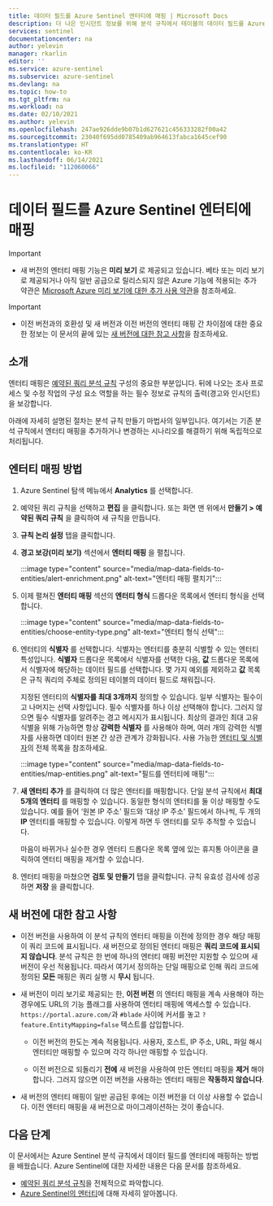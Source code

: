 ```yaml
---
title: 데이터 필드를 Azure Sentinel 엔터티에 매핑 | Microsoft Docs
description: 더 나은 인시던트 정보를 위해 분석 규칙에서 테이블의 데이터 필드를 Azure Sentinel 엔터티에 매핑
services: sentinel
documentationcenter: na
author: yelevin
manager: rkarlin
editor: ''
ms.service: azure-sentinel
ms.subservice: azure-sentinel
ms.devlang: na
ms.topic: how-to
ms.tgt_pltfrm: na
ms.workload: na
ms.date: 02/10/2021
ms.author: yelevin
ms.openlocfilehash: 247ae926dde9b07b1d627621c456333282f00a42
ms.sourcegitcommit: 23040f695dd0785409ab964613fabca1645cef90
ms.translationtype: HT
ms.contentlocale: ko-KR
ms.lasthandoff: 06/14/2021
ms.locfileid: "112060066"
---
```

# <a name="map-data-fields-to-entities-in-azure-sentinel"></a>데이터 필드를 Azure Sentinel 엔터티에 매핑 

> [!IMPORTANT]
>
> - 새 버전의 엔터티 매핑 기능은 **미리 보기** 로 제공되고 있습니다. 베타 또는 미리 보기로 제공되거나 아직 일반 공급으로 릴리스되지 않은 Azure 기능에 적용되는 추가 약관은 [Microsoft Azure 미리 보기에 대한 추가 사용 약관](https://azure.microsoft.com/support/legal/preview-supplemental-terms/)을 참조하세요.

> [!IMPORTANT]
>
> - 이전 버전과의 호환성 및 새 버전과 이전 버전의 엔터티 매핑 간 차이점에 대한 중요한 정보는 이 문서의 끝에 있는 [새 버전에 대한 참고 사항](#notes-on-the-new-version)을 참조하세요.

## <a name="introduction"></a>소개

엔터티 매핑은 [예약된 쿼리 분석 규칙](tutorial-detect-threats-custom.md) 구성의 중요한 부분입니다. 뒤에 나오는 조사 프로세스 및 수정 작업의 구성 요소 역할을 하는 필수 정보로 규칙의 출력(경고와 인시던트)을 보강합니다.

아래에 자세히 설명된 절차는 분석 규칙 만들기 마법사의 일부입니다. 여기서는 기존 분석 규칙에서 엔터티 매핑을 추가하거나 변경하는 시나리오를 해결하기 위해 독립적으로 처리됩니다.

## <a name="how-to-map-entities"></a>엔터티 매핑 방법

1. Azure Sentinel 탐색 메뉴에서 **Analytics** 를 선택합니다.

1. 예약된 쿼리 규칙을 선택하고 **편집** 을 클릭합니다. 또는 화면 맨 위에서 **만들기 > 예약된 쿼리 규칙** 을 클릭하여 새 규칙을 만듭니다.

1. **규칙 논리 설정** 탭을 클릭합니다. 

1. **경고 보강(미리 보기)** 섹션에서 **엔터티 매핑** 을 펼칩니다.

    :::image type="content" source="media/map-data-fields-to-entities/alert-enrichment.png" alt-text="엔터티 매핑 펼치기":::

1. 이제 펼쳐진 **엔터티 매핑** 섹션의 **엔터티 형식** 드롭다운 목록에서 엔터티 형식을 선택합니다.

    :::image type="content" source="media/map-data-fields-to-entities/choose-entity-type.png" alt-text="엔터티 형식 선택":::

1. 엔터티의 **식별자** 를 선택합니다. 식별자는 엔터티를 충분히 식별할 수 있는 엔터티 특성입니다. **식별자** 드롭다운 목록에서 식별자를 선택한 다음, **값** 드롭다운 목록에서 식별자에 해당하는 데이터 필드를 선택합니다. 몇 가지 예외를 제외하고 **값** 목록은 규칙 쿼리의 주체로 정의된 테이블의 데이터 필드로 채워집니다.

    지정된 엔터티의 **식별자를 최대 3개까지** 정의할 수 있습니다. 일부 식별자는 필수이고 나머지는 선택 사항입니다. 필수 식별자를 하나 이상 선택해야 합니다. 그러지 않으면 필수 식별자를 알려주는 경고 메시지가 표시됩니다. 최상의 결과인 최대 고유 식별을 위해 가능하면 항상 **강력한 식별자** 를 사용해야 하며, 여러 개의 강력한 식별자를 사용하면 데이터 원본 간 상관 관계가 강화됩니다. 사용 가능한 [엔터티 및 식별자](entities-reference.md)의 전체 목록을 참조하세요.

    :::image type="content" source="media/map-data-fields-to-entities/map-entities.png" alt-text="필드를 엔터티에 매핑":::

1. **새 엔터티 추가** 를 클릭하여 더 많은 엔터티를 매핑합니다. 단일 분석 규칙에서 **최대 5개의 엔터티** 를 매핑할 수 있습니다. 동일한 형식의 엔터티를 둘 이상 매핑할 수도 있습니다. 예를 들어 ‘원본 IP 주소’ 필드와 ‘대상 IP 주소’ 필드에서 하나씩, 두 개의 **IP** 엔터티를 매핑할 수 있습니다.  이렇게 하면 두 엔터티를 모두 추적할 수 있습니다.

    마음이 바뀌거나 실수한 경우 엔터티 드롭다운 목록 옆에 있는 휴지통 아이콘을 클릭하여 엔터티 매핑을 제거할 수 있습니다.

1. 엔터티 매핑을 마쳤으면 **검토 및 만들기** 탭을 클릭합니다. 규칙 유효성 검사에 성공하면 **저장** 을 클릭합니다.

## <a name="notes-on-the-new-version"></a>새 버전에 대한 참고 사항

- 이전 버전을 사용하여 이 분석 규칙의 엔터티 매핑을 이전에 정의한 경우 해당 매핑이 쿼리 코드에 표시됩니다. 새 버전으로 정의된 엔터티 매핑은 **쿼리 코드에 표시되지 않습니다**. 분석 규칙은 한 번에 하나의 엔터티 매핑 버전만 지원할 수 있으며 새 버전이 우선 적용됩니다. 따라서 여기서 정의하는 단일 매핑으로 인해 쿼리 코드에 정의된 **모든** 매핑은 쿼리 실행 시 **무시** 됩니다. 

- 새 버전이 미리 보기로 제공되는 한, **이전 버전** 의 엔터티 매핑을 계속 사용해야 하는 경우에도 URL의 기능 플래그를 사용하여 엔터티 매핑에 액세스할 수 있습니다. `https://portal.azure.com/`과 `#blade` 사이에 커서를 놓고 `?feature.EntityMapping=false` 텍스트를 삽입합니다.

  - 이전 버전의 한도는 계속 적용됩니다. 사용자, 호스트, IP 주소, URL, 파일 해시 엔터티만 매핑할 수 있으며 각각 하나만 매핑할 수 있습니다.

  - 이전 버전으로 되돌리기 **전에** 새 버전을 사용하여 만든 엔터티 매핑을 **제거** 해야 합니다. 그러지 않으면 이전 버전을 사용하는 엔터티 매핑은 **작동하지 않습니다**.

- 새 버전의 엔터티 매핑이 일반 공급된 후에는 이전 버전을 더 이상 사용할 수 없습니다. 이전 엔터티 매핑을 새 버전으로 마이그레이션하는 것이 좋습니다.


## <a name="next-steps"></a>다음 단계

이 문서에서는 Azure Sentinel 분석 규칙에서 데이터 필드를 엔터티에 매핑하는 방법을 배웠습니다. Azure Sentinel에 대한 자세한 내용은 다음 문서를 참조하세요.
- [예약된 쿼리 분석 규칙](tutorial-detect-threats-custom.md)을 전체적으로 파악합니다.
- [Azure Sentinel의 엔터티](entities-in-azure-sentinel.md)에 대해 자세히 알아봅니다.
